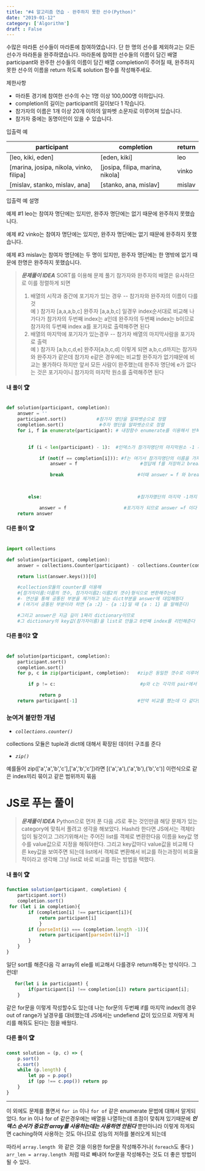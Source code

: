 ```yaml
---
title: "#4 알고리즘 연습 - 완주하지 못한 선수(Python)"
date: "2019-01-12"
category: ['Algorithm']
draft : False
---
```



수많은 마라톤 선수들이 마라톤에 참여하였습니다. 단 한 명의 선수를 제외하고는 모든 선수가 마라톤을 완주하였습니다.
마라톤에 참여한 선수들의 이름이 담긴 배열 participant와 완주한 선수들의 이름이 담긴 배열 completion이 주어질 때, 
완주하지 못한 선수의 이름을 return 하도록 solution 함수를 작성해주세요.


제한사항

* 마라톤 경기에 참여한 선수의 수는 1명 이상 100,000명 이하입니다.
* completion의 길이는 participant의 길이보다 1 작습니다.
* 참가자의 이름은 1개 이상 20개 이하의 알파벳 소문자로 이루어져 있습니다.
* 참가자 중에는 동명이인이 있을 수 있습니다.


입출력 예

|participant|	completion|	return|
|-|-|-|
|[leo, kiki, eden]|	[eden, kiki]|	leo|
|[marina, josipa, nikola, vinko, filipa]|	[josipa, filipa, marina, nikola]|	vinko|
|[mislav, stanko, mislav, ana]|	[stanko, ana, mislav]|	mislav|

입출력 예 설명

예제 #1
leo는 참여자 명단에는 있지만, 완주자 명단에는 없기 때문에 완주하지 못했습니다.

예제 #2
vinko는 참여자 명단에는 있지만, 완주자 명단에는 없기 때문에 완주하지 못했습니다.

예제 #3
mislav는 참여자 명단에는 두 명이 있지만, 완주자 명단에는 한 명밖에 없기 때문에 한명은 완주하지 못했습니다.


> _**문제풀이 IDEA**_
>SORT를 이용해 문제 풀기
참가자와 완주자의 배열은 유사하므로 이를 정렬하게 되면   
> 1. 배열의 시작과 중간에 포기자가 있는 경우 -- 참가자와 완주자의 이름이 다를것   
   예 ) 참가자 [a,a,a,b,c] 완주자 [a,a,b,c] 일경우 index순서대로 비교해 나가다가
   참가자의 두번째 index는 a인데 완주자의 두번째 index는 b이므로
   참가자의 두번째 index a를 포기자로 출력해주면 된다
> 2. 배열의 마지막에 포기자가 있는경우 -- 참가자 배열의 마지막사람을 포기자로 출력   
   예 )   참가자 [a,b,c,d,e]   완주자[a,b,c,d] 이렇게 되면 a,b,c,d까지는 참가자와 완주자가
   같은데 참가자 e같은 경우에는 비교할 완주자가 없기때문에 비교는 불가하다
   하지만 앞서 모든 사람이 완주했는데 완주자 명단에 e가 없다는 것은 포기자이니
   참가자의 마지막 원소를 출력해주면 된다



#### 내 풀이 🏆

```python

def solution(participant, completion):
    answer = ''
    participant.sort()           #참가자 명단을 알파벳순으로 정렬
    completion.sort()             #주자 명단을 알파벳순으로 정렬
    for i, f in enumerate(participant): # 내장함수 enumerate를 이용해서 반복문에서 index와 value를 가져오자

                                        
        if (i < len(participant) - 1):  #인덱스가 참가자명단의 마지막원소 -1 까지 일때

            if (not(f == completion[i])): #f는 여기서 참가자명단의 이름을 가져오므로 참가자의 이름과 완주자의 이름이 달라지는 순간
                answer = f                       #정답에 f를 저장하고 break로 감싸고 있는 반복문 탈출

                break                           #이때 answer = f 와 break를 그냥 return f 로 끝내줘도 프로그램은 f를 반환하고 종료된다

                                          

        else:                                   #참가자명단의 마지막 -1까지 완주자와 같을경우 마지막 남은 참가자가 

            answer = f                     #포기자가 되므로 answer =f 이다 (이때도 return f 로 대체해줄수 있다)
    return answer

```


#### 다른 풀이 🏆

```python

import collections

def solution(participant, completion):
    answer = collections.Counter(participant) - collections.Counter(completion)

    return list(answer.keys())[0]      

    #collection모듈의 counter를 이용해 
    #{참가자이름:이름의 갯수, 참가자이름2:이름2의 갯수}형식으로 변환해주는데
    #- 연산을 통해 공통된 부분을 제거하고 남는 dict부분을 answer에 대입해줬다
    # (여기서 공통된 부분이라 하면 {a :2} - {a :1}일 때 {a : 1} 을 말해준다)

    #그리고 answer은 지금 길이 1짜리 dictionary이므로 
    #그 dictionary의 key값(참가자이름)을 list로 만들고 0번째 index를 리턴해준다

```

#### 다른 풀이2 🏆

```python 

def solution(participant, completion):
    participant.sort()
    completion.sort()
    for p, c in zip(participant, completion):   #zip은 동일한 갯수로 이루어지 자료형을 묶어준다

        if p != c:                               #p와 c는 각각의 pair에서 첫번째원소 두번째 원소를 가르키게 된다

            return p                             
    return participant[-1]                      #만약 비교를 했는데 다 같다면 참가자명단의 마지막 선수를 출력해주자 

```


### 눈여겨 볼만한 개념

* *`collections.counter()`*

collections 모듈은 tuple과 dict에 대해서 확장된 데이터 구조를 준다

* *`zip()`*

예를들어 zip(['a','a','b','c'],['a','b','c'])라면
[('a','a'),('a','b'),('b','c')] 이런식으로 같은 index끼리 묶이고 같은 범위까지 묶음





# JS로 푸는 풀이

> _**문제풀이 IDEA**_
>Python으로 먼저 푼 다음 JS로 푸는 것인만큼 해당 문제가 있는 category에 맞춰서 풀려고 생각을 해보았다. Hash라 한다면 JS에서는 객체타입이 될것이고 그러기위해서는 주어진 list를 객체로 변환한다음 이름을 key값 명수를 value값으로 지정을 해줘야한다. 그리고 key값마다 value값을 비교해 다른 key값을 보여주면 되는데 list에서 객체로 변환해서 비교를 하는과정이 비효율적이라고 생각해 그냥 list로 바로 비교를 하는 방법을 택했다.


#### 내 풀이 🏆

```javascript
function solution(participant, completion) {
    participant.sort()
    completion.sort()
 for (let i in completion){
        if (completion[i] !== participant[i]){
            return participant[i]
            }
        if (parseInt(i) === (completion.length -1)){
            return participant[parseInt(i)+1]
        }
    }
}
```

일단 sort를 해준다음 각 array의 ele를 비교해서 다를경우 return해주는 방식이다.
그런데!
```javascript 
   for(let i in participant) {
        if(participant[i] !== completion[i]) return participant[i];
    }
```
같은 for문을 이렇게 작성할수도 있는데
나는 for문의 두번째 if를 마지막 index의 경우 out of range가 날경우를 대비했는데
JS에서는 undefiend 값이 있으므로 저렇게 처리를 해줘도 된다는 점을 배웠다.


#### 다른 풀이 🏆

```javascript
const solution = (p, c) => {
    p.sort()
    c.sort()
    while (p.length) {
        let pp = p.pop()
        if (pp !== c.pop()) return pp
    }
}
```

*** 

이 외에도 문제를 풀면서 `for in` 이나 `for of` 같은 enumerate 문법에 대해서 알게되었다.
for in 이나 for of 같은경우에는 배열을 나열하는데 초점이 맞춰져 있기때문에 **_인덱스 순서가 중요한 array를 사용하는데는 사용하면 안된다_**
뿐만아니라 이렇게 하게되면 caching하여 사용하는 것도 아니므로 성능의 저하를 불러오게 되는데

따라서 `array.length `와 같은 것을 이용한 for문을 작성해주거나( `foreach`도 좋다 )
`arr_len = array.length `처럼 따로 빼내어 for문을 작성해주는 것도 더 좋은 방법이 될 수 있다.
